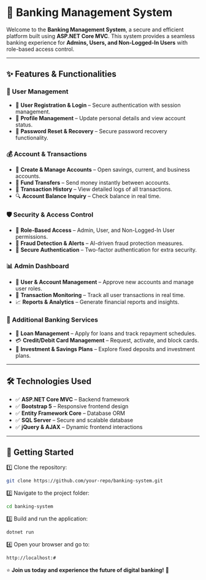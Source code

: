 # 🏦 Banking Management System

Welcome to the **Banking Management System**, a secure and efficient platform built using **ASP.NET Core MVC**. This system provides a seamless banking experience for **Admins, Users, and Non-Logged-In Users** with role-based access control. 

---

## ✨ Features & Functionalities

### 👤 User Management
- 🔐 **User Registration & Login** – Secure authentication with session management.
- 📝 **Profile Management** – Update personal details and view account status.
- 🔄 **Password Reset & Recovery** – Secure password recovery functionality.

### 💰 Account & Transactions
- 🏦 **Create & Manage Accounts** – Open savings, current, and business accounts.
- 💸 **Fund Transfers** – Send money instantly between accounts.
- 📜 **Transaction History** – View detailed logs of all transactions.
- 🔍 **Account Balance Inquiry** – Check balance in real time.

### 🛡️ Security & Access Control
- 🔏 **Role-Based Access** – Admin, User, and Non-Logged-In User permissions.
- 🛑 **Fraud Detection & Alerts** – AI-driven fraud protection measures.
- 🔑 **Secure Authentication** – Two-factor authentication for extra security.

### 📊 Admin Dashboard
- 📌 **User & Account Management** – Approve new accounts and manage user roles.
- 💼 **Transaction Monitoring** – Track all user transactions in real time.
- 📈 **Reports & Analytics** – Generate financial reports and insights.

### 🏪 Additional Banking Services
- 📄 **Loan Management** – Apply for loans and track repayment schedules.
- 💳 **Credit/Debit Card Management** – Request, activate, and block cards.
- 🎯 **Investment & Savings Plans** – Explore fixed deposits and investment plans.

---

## 🛠️ Technologies Used
- ✅ **ASP.NET Core MVC** – Backend framework
- ✅ **Bootstrap 5** – Responsive frontend design
- ✅ **Entity Framework Core** – Database ORM
- ✅ **SQL Server** – Secure and scalable database
- ✅ **jQuery & AJAX** – Dynamic frontend interactions

---

## 🚀 Getting Started
1️⃣ Clone the repository:  
   ```sh
   git clone https://github.com/your-repo/banking-system.git
   ```

2️⃣ Navigate to the project folder:  
   ```sh
   cd banking-system
   ```

3️⃣ Build and run the application:  
   ```sh
   dotnet run
   ```

4️⃣ Open your browser and go to:  
   ```sh
   http://localhost:#
   ```

⭐ **Join us today and experience the future of digital banking!** 🚀
